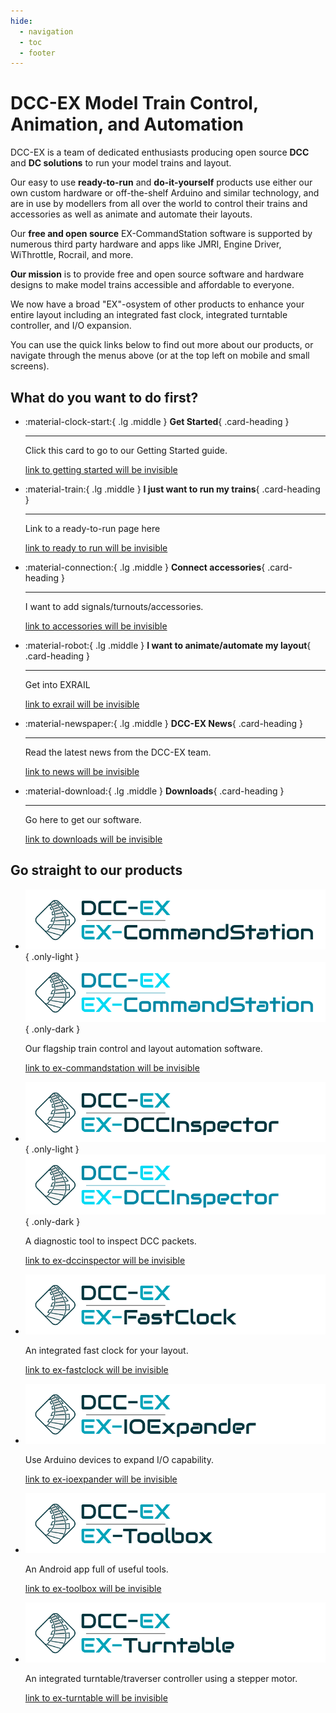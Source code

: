 ```yaml
---
hide:
  - navigation
  - toc
  - footer
---
```


# DCC-EX Model Train Control, Animation, and Automation

DCC-EX is a team of dedicated enthusiasts producing open source **DCC** and **DC solutions** to run your model trains and layout.

Our easy to use **ready-to-run** and **do-it-yourself** products use either our own custom hardware or off-the-shelf Arduino and similar technology, and are in use by modellers from all over the world to control their trains and accessories as well as animate and automate their layouts.

Our **free and open source** EX-CommandStation software is supported by numerous third party hardware and apps like JMRI, Engine Driver, WiThrottle, Rocrail, and more.

**Our mission** is to provide free and open source software and hardware designs to make model trains accessible and affordable to everyone.

We now have a broad "EX"-osystem of other products to enhance your entire layout including an integrated fast clock, integrated turntable controller, and I/O expansion.

You can use the quick links below to find out more about our products, or navigate through the menus above (or at the top left on mobile and small screens).

## What do you want to do first?

<div class="grid cards" markdown>

- :material-clock-start:{ .lg .middle } **Get Started**{ .card-heading }

    ---

    Click this card to go to our Getting Started guide.

    [link to getting started will be invisible](/getting-started/01-getting-started.md)

- :material-train:{ .lg .middle } **I just want to run my trains**{ .card-heading }

    ---

    Link to a ready-to-run page here

    [link to ready to run will be invisible](/products/ex-csb1/1-ex-csb1.md)

- :material-connection:{ .lg .middle } **Connect accessories**{ .card-heading }

    ---

    I want to add signals/turnouts/accessories.

    [link to accessories will be invisible](/products/ex-commandstation/accessories/accessories.md)

- :material-robot:{ .lg .middle } **I want to animate/automate my layout**{ .card-heading }

    ---

    Get into EXRAIL

    [link to exrail will be invisible](/products/ex-commandstation/exrail/1-exrail.md)

- :material-newspaper:{ .lg .middle } **DCC-EX News**{ .card-heading }

    ---

    Read the latest news from the DCC-EX team.

    [link to news will be invisible](/news/index.md)

- :material-download:{ .lg .middle } **Downloads**{ .card-heading }

    ---

    Go here to get our software.

    [link to downloads will be invisible](/getting-started/10-downloads.md)

</div>

## Go straight to our products

<div class="grid cards" markdown>

<!-- - ![EX-CommandStation Logo](/_static/images/logos/product-logo-ex-commandstation.png) -->
- ![EX-CommandStation Logo](/_static/images/logos/product-logo-ex-commandstation-light.png){ .only-light }
  ![EX-CommandStation Logo](/_static/images/logos/product-logo-ex-commandstation-dark.png){ .only-dark }

    Our flagship train control and layout automation software.

    [link to ex-commandstation will be invisible](/products/ex-commandstation/1-overview.md)

- ![EX-DCCInspector Logo](/_static/images/logos/product-logo-ex-dccinspector-light.png){ .only-light }
  ![EX-DCCInspector Logo](/_static/images/logos/product-logo-ex-dccinspector-dark.png){ .only-dark }

    A diagnostic tool to inspect DCC packets.

    [link to ex-dccinspector will be invisible](#)

- ![EX-FastClock Logo](/_static/images/logos/product-logo-ex-fastclock.png)

    An integrated fast clock for your layout.

    [link to ex-fastclock will be invisible](/products/ex-fastclock/01-overview.md)

- ![EX-IOExpander Logo](/_static/images/logos/product-logo-ex-ioexpander.png)

    Use Arduino devices to expand I/O capability.

    [link to ex-ioexpander will be invisible](/products/ex-ioexpander/ex-ioexpander.md)

- ![EX-Toolbox Logo](/_static/images/logos/product-logo-ex-toolbox.png)

    An Android app full of useful tools.

    [link to ex-toolbox will be invisible](#)

- ![EX-Turntable Logo](/_static/images/logos/product-logo-ex-turntable.png)

    An integrated turntable/traverser controller using a stepper motor.

    [link to ex-turntable will be invisible](/products/ex-turntable/ex-turntable.md)

</div>
